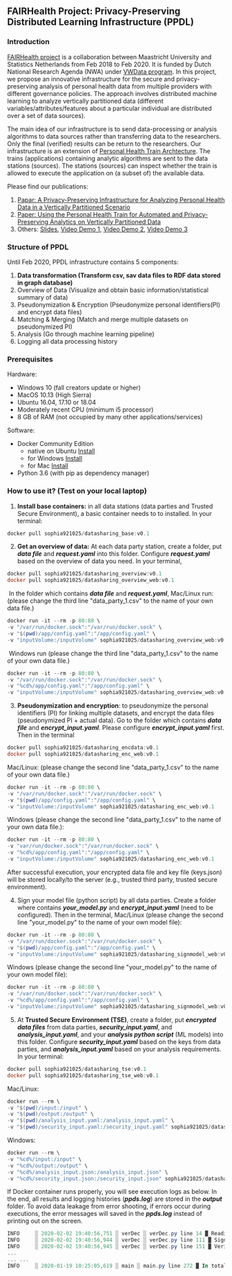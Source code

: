 ## FAIRHealth Project: Privacy-Preserving Distributed Learning Infrastructure (PPDL)

### Introduction ###

[FAIRHealth project](https://www.maastrichtuniversity.nl/research/institutes/ids/research/research-projects/analyzing-partitioned-fair-health-data-0) is a collaboration between Maastricht University and Statistics Netherlands from Feb 2018 to Feb 2020. It is funded by Dutch National Research Agenda (NWA) under [VWData program](https://commit2data.nl/vwdata). In this project, we propose an innovative infrastructure for the secure and privacy-preserving analysis of personal health data from multiple providers with different governance policies. The approach involves distributed machine learning to analyze vertically partitioned data (different variables/attributes/features about a particular individual are distributed over a set of data sources). 

The main idea of our infrastructure is to send data-processing or analysis algorithms to data sources rather than transferring data to the researchers. Only the final (verified) results can be return to the researchers. Our infrastructure is an extension of [Personal Health Train Archtecture](https://www.dtls.nl/fair-data/personal-health-train/). The trains (applications) containing analytic algorithms are sent to the data stations (sources). The stations (sources) can inspect whether the train is allowed to execute the application on (a subset of) the available data.

Please find our publications: 

1. [Papar: A Privacy-Preserving Infrastructure for Analyzing Personal Health Data in a Vertically Partitioned Scenario](https://www.ncbi.nlm.nih.gov/pubmed/31437948) 
2. [Paper: Using the Personal Health Train for Automated and Privacy-Preserving Analytics on Vertically Partitioned Data](https://www.ncbi.nlm.nih.gov/pubmed/29678027)
3. Others: [Slides](https://docs.google.com/presentation/d/1_vzFc_wNMAxce3uXmRqob3LM0OjgLMCL8iImME_fXA4/edit?usp=sharing),  [Video Demo 1](https://youtu.be/zorPZ8Xg-r8),  [Video Demo 2](https://www.youtube.com/watch?v=Rqz5zfzEXRQ), [Video Demo 3](https://www.youtube.com/watch?v=04bJjSSjvg8&t=6s)

### Structure of PPDL

Until Feb 2020, PPDL infrastructure contains 5 components:

1. **Data transformation (Transform csv, sav data files to RDF data stored in graph database)**
2. Overview of Data (Visualize and obtain basic information/statistical summary of data)
3. Pseudonymization & Encryption (Pseudonymize personal identifiers(PI) and encrypt data files)
4. Matching & Merging (Match and merge multiple datasets on pseudonymized PI)
5. Analysis (Go through machine learning pipeline)
6. Logging all data processing history

### Prerequisites

Hardware:

- Windows 10 (fall creators update or higher)
- MacOS 10.13 (High Sierra)
- Ubuntu 16.04, 17.10 or 18.04
- Moderately recent CPU (minimum i5 processor)
- 8 GB of RAM (not occupied by many other applications/services)

Software:

- Docker Community Edition
  - native on Ubuntu [Install](https://docs.docker.com/install/linux/docker-ce/ubuntu/#set-up-the-repository)
  - for Windows [Install](https://hub.docker.com/editions/community/docker-ce-desktop-windows)
  - for Mac [Install](https://hub.docker.com/editions/community/docker-ce-desktop-mac)
- Python 3.6 (with pip as dependency manager)

### How to use it? (Test on your local laptop)

1. **Install base containers:** in all data stations (data parties and Trusted Secure Environment), a basic container needs to to installed. In your terminal: 

``` powershell
docker pull sophia921025/datasharing_base:v0.1
```

2. **Get an overview of data:** At each data party station, create a folder, put ***data file*** and ***request.yaml*** into this folder. Configure ***request.yaml*** based on the overview of data you need. In your terminal, 

```powershell
docker pull sophia921025/datasharing_overview:v0.1
docker pull sophia921025/datasharing_overview_web:v0.1
```

​		In the folder which contains ***data file*** and ***request.yaml***, Mac/Linux run: (please change the third line "data_party_1.csv" to the name of your own data file.)

```powershell
docker run -it --rm -p 80:80 \
-v "/var/run/docker.sock":"/var/run/docker.sock" \
-v "$(pwd)/app/config.yaml":"/app/config.yaml" \
-v "inputVolume:/inputVolume" sophia921025/datasharing_overview_web:v0.1
```

​		Windows run (please change the third line "data_party_1.csv" to the name of your own data file.)

```powershell
docker run -it --rm -p 80:80 \
-v "/var/run/docker.sock":"/var/run/docker.sock" \
-v "%cd%/app/config.yaml":"/app/config.yaml" \
-v "inputVolume:/inputVolume" sophia921025/datasharing_overview_web:v0.1
```

3. **Pseudonymization and encryption**: to pseudonymize the personal identifiers (PI) for linking multiple datasets, and encrypt the data files (pseudonymized PI + actual data). Go to the folder which contains ***data file*** and ***encrypt_input.yaml***. Please configure ***encrypt_input.yaml*** first. Then in the terminal 

```powershell
docker pull sophia921025/datasharing_encdata:v0.1
docker pull sophia921025/datasharing_enc_web:v0.1
```

Mac/Linux: (please change the second line "data_party_1.csv" to the name of your own data file.)

```powershell
docker run -it --rm -p 80:80 \
-v "/var/run/docker.sock":"/var/run/docker.sock" \
-v "$(pwd)/app/config.yaml":"/app/config.yaml" \
-v "inputVolume:/inputVolume" sophia921025/datasharing_enc_web:v0.1
```

Windows (please change the second line "data_party_1.csv" to the name of your own data file.):

```powershell
docker run -it --rm -p 80:80 \
-v "var/run/docker.sock":"/var/run/docker.sock" \
-v "%cd%/app/config.yaml":"/app/config.yaml" \
-v "inputVolume:/inputVolume" sophia921025/datasharing_enc_web:v0.1
```

After successful execution, your encrypted data file and key file (keys.json) will be stored locally/to the server (e.g., trusted third party, trusted secure environment).

4. Sign your model file (python script) by all data parties. Create a folder where contains ***your_model.py*** and ***encrypt_input.yaml*** (need to be configured). Then in the terminal, Mac/Linux (please change the second line "your_model.py" to the name of your own model file): 

```powershell
docker run -it --rm -p 80:80 \
-v "/var/run/docker.sock":"/var/run/docker.sock" \
-v "$(pwd)/app/config.yaml":"/app/config.yaml" \
-v "inputVolume:/inputVolume" sophia921025/datasharing_signmodel_web:v0.1
```

Windows (please change the second line "your_model.py" to the name of your own model file): 

```powershell
docker run -it --rm -p 80:80 \
-v "/var/run/docker.sock":"/var/run/docker.sock" \
-v "%cd%/app/config.yaml":"/app/config.yaml" \
-v "inputVolume:/inputVolume" sophia921025/datasharing_signmodel_web:v0.1
```



5. At **Trusted Secure Environment (TSE)**, create a folder, put ***encrypted data files*** from data parties, ***security_input.yaml***, and ***analysis_input.yaml***, and your ***analysis python script*** (ML models) into this folder. Configure ***security_input.yaml*** based on the keys from data parties, and ***analysis_input.yaml*** based on your analysis requirements. In your terminal:

```powershell
docker pull sophia921025/datasharing_tse:v0.1
docker pull sophia921025/datasharing_tse_web:v0.1
```

Mac/Linux:

```powershell
docker run --rm \
-v "$(pwd)/input:/input" \
-v "$(pwd)/output:/output" \
-v "$(pwd)/analysis_input.yaml:/analysis_input.yaml" \
-v "$(pwd)/security_input.yaml:/security_input.yaml" sophia921025/datasharing_tse:v0.1
```

Windows:

```powershell
docker run --rm \
-v "%cd%/input:/input" \
-v "%cd%/output:/output" \
-v "%cd%/analysis_input.json:/analysis_input.json" \
-v "%cd%/security_input.json:/security_input.json" sophia921025/datasharing_tse:v0.1
```

If Docker container runs properly, you will see execution logs as below. In the end, all results and logging histories (***ppds.log***) are stored in the ***output*** folder. To avoid data leakage from error shooting, if errors occur during executions, the error messages will saved in the ***ppds.log*** instead of printing out on the screen.

```powershell
INFO     ░ 2020-02-02 19:40:56,751 ░ verDec ░ verDec.py line 14 ▓ Reading request.yaml file...
INFO     ░ 2020-02-02 19:40:56,944 ░ verDec ░ verDec.py line 111 ▓ Signed models has been verified successfully!
INFO     ░ 2020-02-02 19:40:56,945 ░ verDec ░ verDec.py line 151 ▓ Verification and decryption took 0.3028s to run
... 
... ...
INFO     ░ 2020-01-19 10:25:05,619 ░ main ░ main.py line 272 ▓ In total, all models training took 16.6441 to run.
```

